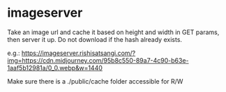 # imageserver

Take an image url and cache it based on height and width in GET params, then server it up.
Do not download if the hash already exists.

e.g.:
<https://imageserver.rishisatsangi.com/?img=https://cdn.midjourney.com/95b8c550-89a7-4c90-b63e-1aaf5b12981a/0_0.webp&w=1440>


Make sure there is a ./public/cache folder accessible for R/W
